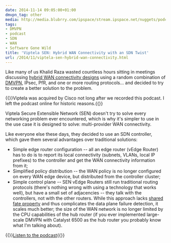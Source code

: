 ```yaml
---
date: 2014-11-14 09:05:00+01:00
dmvpn_tag: other
media: http://media.blubrry.com/ipspace/stream.ipspace.net/nuggets/podcast/Show_15-Viptela_Secure_Extensible_Network.mp3
tags:
- DMVPN
- podcast
- SDN
- WAN
- Software Gone Wild
title: 'Viptela SEN: Hybrid WAN Connectivity with an SDN Twist'
url: /2014/11/viptela-sen-hybrid-wan-connectivity.html
---
```

Like many of us Khalid Raza wasted countless hours sitting in meetings discussing [hybrid WAN connectivity designs](http://www.ipspace.net/Integrating_Internet_VPN_with_MPLS_VPN_WAN) using a random combination of [DMVPN](http://www.ipspace.net/DMVPN), IPsec, PfR, and one or more routing protocols... and decided to try to create a better solution to the problem.

{{<note info>}}Viptela was acquired by Cisco not long after we recorded this podcast. I left the podcast online for historic reasons.{{</note>}}
<!--more-->
Viptela Secure Extensible Network (SEN) doesn't try to solve every networking problem ever encountered, which is why it's simpler to use in the use case it is designed to solve: multi-provider WAN connectivity.

Like everyone else these days, they decided to use an SDN controller, which gave them several advantages over traditional solutions:

-   Simple edge router configuration -- all an edge router (vEdge Router) has to do is to report its local connectivity (subnets, VLANs, local IP prefixes) to the controller and get the WAN connectivity information from it;
-   Simplified policy distribution -- the WAN policy is no longer configured on every WAN edge device, but distributed from the controller cluster;
-   Simple control plane -- SEN vEdge Routers still run traditional routing protocols (there's nothing wrong with using a technology that works well), but have a small set of adjacencies -- they talk with the controllers, not with the other routers. While this approach lacks [shared fate property](/2014/08/fate-sharing-in-ip-networks.html) and thus complicates the data plane failure detection, it scales much better; the size of the WAN network is no longer limited by the CPU capabilities of the hub router (if you ever implemented large-scale DMVPN with Catalyst 6500 as the hub router you probably know what I'm talking about).

{{<jump>}}[Listen to the podcast](http://media.blubrry.com/ipspace/stream.ipspace.net/nuggets/podcast/Show_15-Viptela_Secure_Extensible_Network.mp3){{</jump>}}

